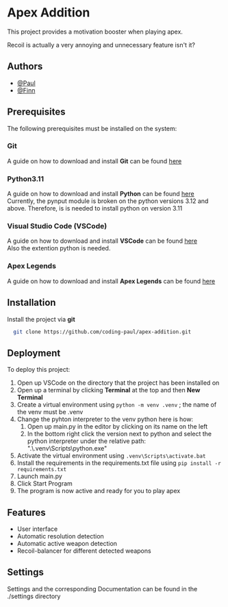 # Apex Addition

This project provides a motivation booster when playing apex.

Recoil is actually a very annoying and unnecessary feature isn't it? 

## Authors

- [@Paul](https://www.github.com/coding-paul)
- [@Finn](https://www.github.com/Feuerkrabbe)

## Prerequisites

The following prerequisites must be installed on the system:

### Git

A guide on how to download and install **Git** can be found [here](https://learn.microsoft.com/de-de/devops/develop/git/install-and-set-up-git)

### Python3.11

A guide on how to download and install **Python** can be found [here](https://www.simplilearn.com/tutorials/python-tutorial/python-installation-on-windows) <br/>
Currently, the pynput module is broken on the python versions 3.12 and above. Therefore, is is needed to install python on version 3.11

### Visual Studio Code (VSCode)

A guide on how to download and install **VSCode** can be found [here](https://www.gitkraken.com/blog/vs-code-download)<br/>
Also the extention python is needed.

### Apex Legends

A guide on how to download and install **Apex Legends** can be found [here](https://www.hp.com/us-en/shop/tech-takes/how-to-play-apex-legends-on-pc)

## Installation

Install the project via **git**

```bash
  git clone https://github.com/coding-paul/apex-addition.git
```

## Deployment


To deploy this project:

1. Open up VSCode on the directory that the project has been installed on
2. Open up a terminal by clicking **Terminal** at the top and then **New Terminal**
3. Create a virtual environment using ```python -m venv .venv``` ; the name of the venv must be .venv
4. Change the pyhton interpreter to the venv python here is how: 
    1. Open up main.py in the editor by clicking on its name on the left
    2. In the bottom right click the version next to python and select the python interpreter under the relative path: ".\\.venv\Scripts\python.exe"
4. Activate the virtual environment using ```.venv\Scripts\activate.bat```
5. Install the requirements in the requirements.txt file using ```pip install -r requirements.txt```
6. Launch main.py
7. Click Start Program
8. The program is now active and ready for you to play apex

## Features

- User interface
- Automatic resolution detection
- Automatic active weapon detection
- Recoil-balancer for different detected weapons

## Settings 

Settings and the corresponding Documentation can be found in the ./settings directory